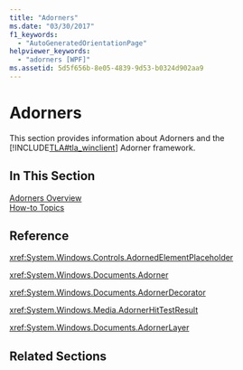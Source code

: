 ```yaml
---
title: "Adorners"
ms.date: "03/30/2017"
f1_keywords: 
  - "AutoGeneratedOrientationPage"
helpviewer_keywords: 
  - "adorners [WPF]"
ms.assetid: 5d5f656b-8e05-4839-9d53-b0324d902aa9
---
```

# Adorners
This section provides information about Adorners and the [!INCLUDE[TLA#tla_winclient](../../../../includes/tlasharptla-winclient-md.md)] Adorner framework.  
  
## In This Section  
 [Adorners Overview](../../../../docs/framework/wpf/controls/adorners-overview.md)  
 [How-to Topics](../../../../docs/framework/wpf/controls/adorners-how-to-topics.md)  
  
## Reference  
 <xref:System.Windows.Controls.AdornedElementPlaceholder>  
  
 <xref:System.Windows.Documents.Adorner>  
  
 <xref:System.Windows.Documents.AdornerDecorator>  
  
 <xref:System.Windows.Media.AdornerHitTestResult>  
  
 <xref:System.Windows.Documents.AdornerLayer>  
  
## Related Sections
